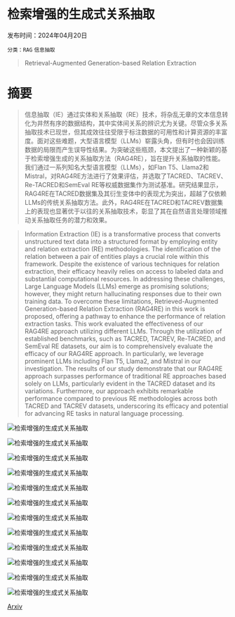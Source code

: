 # 检索增强的生成式关系抽取

发布时间：2024年04月20日

`分类：RAG` `信息抽取`

> Retrieval-Augmented Generation-based Relation Extraction

# 摘要

> 信息抽取（IE）通过实体和关系抽取（RE）技术，将杂乱无章的文本信息转化为井然有序的数据结构，其中实体间关系的辨识尤为关键。尽管众多关系抽取技术已现世，但其成效往往受限于标注数据的可用性和计算资源的丰富度。面对这些难题，大型语言模型（LLMs）崭露头角，但有时也会因训练数据的局限而产生误导性结果。为突破这些瓶颈，本文提出了一种新颖的基于检索增强生成的关系抽取方法（RAG4RE），旨在提升关系抽取的性能。我们通过一系列知名大型语言模型（LLMs），如Flan T5、Llama2和Mistral，对RAG4RE方法进行了效果评估，并选取了TACRED、TACREV、Re-TACRED和SemEval RE等权威数据集作为测试基准。研究结果显示，RAG4RE在TACRED数据集及其衍生变体中的表现尤为突出，超越了仅依赖LLMs的传统关系抽取方法。此外，RAG4RE在TACRED和TACREV数据集上的表现也显著优于以往的关系抽取技术，彰显了其在自然语言处理领域推动关系抽取任务的潜力和效果。

> Information Extraction (IE) is a transformative process that converts unstructured text data into a structured format by employing entity and relation extraction (RE) methodologies. The identification of the relation between a pair of entities plays a crucial role within this framework. Despite the existence of various techniques for relation extraction, their efficacy heavily relies on access to labeled data and substantial computational resources. In addressing these challenges, Large Language Models (LLMs) emerge as promising solutions; however, they might return hallucinating responses due to their own training data. To overcome these limitations, Retrieved-Augmented Generation-based Relation Extraction (RAG4RE) in this work is proposed, offering a pathway to enhance the performance of relation extraction tasks.
  This work evaluated the effectiveness of our RAG4RE approach utilizing different LLMs. Through the utilization of established benchmarks, such as TACRED, TACREV, Re-TACRED, and SemEval RE datasets, our aim is to comprehensively evaluate the efficacy of our RAG4RE approach. In particularly, we leverage prominent LLMs including Flan T5, Llama2, and Mistral in our investigation. The results of our study demonstrate that our RAG4RE approach surpasses performance of traditional RE approaches based solely on LLMs, particularly evident in the TACRED dataset and its variations. Furthermore, our approach exhibits remarkable performance compared to previous RE methodologies across both TACRED and TACREV datasets, underscoring its efficacy and potential for advancing RE tasks in natural language processing.

![检索增强的生成式关系抽取](../../..//opt/data/Projects/HuggingArxiv/paper_images/2404.13397/x1.png)

![检索增强的生成式关系抽取](../../..//opt/data/Projects/HuggingArxiv/paper_images/2404.13397/x2.png)

![检索增强的生成式关系抽取](../../..//opt/data/Projects/HuggingArxiv/paper_images/2404.13397/x3.png)

![检索增强的生成式关系抽取](../../..//opt/data/Projects/HuggingArxiv/paper_images/2404.13397/x4.png)

![检索增强的生成式关系抽取](../../..//opt/data/Projects/HuggingArxiv/paper_images/2404.13397/x5.png)

![检索增强的生成式关系抽取](../../..//opt/data/Projects/HuggingArxiv/paper_images/2404.13397/x6.png)

![检索增强的生成式关系抽取](../../..//opt/data/Projects/HuggingArxiv/paper_images/2404.13397/x7.png)

![检索增强的生成式关系抽取](../../..//opt/data/Projects/HuggingArxiv/paper_images/2404.13397/x8.png)

![检索增强的生成式关系抽取](../../..//opt/data/Projects/HuggingArxiv/paper_images/2404.13397/x9.png)

![检索增强的生成式关系抽取](../../..//opt/data/Projects/HuggingArxiv/paper_images/2404.13397/x10.png)

![检索增强的生成式关系抽取](../../..//opt/data/Projects/HuggingArxiv/paper_images/2404.13397/x11.png)

![检索增强的生成式关系抽取](../../..//opt/data/Projects/HuggingArxiv/paper_images/2404.13397/x12.png)

[Arxiv](https://arxiv.org/abs/2404.13397)